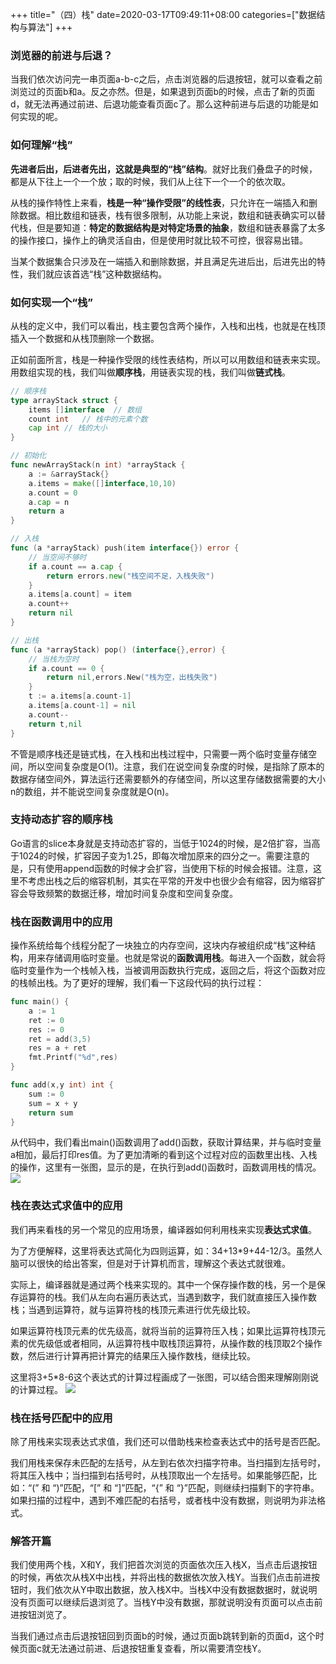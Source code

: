 +++
title="（四）栈"
date=2020-03-17T09:49:11+08:00
categories=["数据结构与算法"]
+++

### 浏览器的前进与后退？
当我们依次访问完一串页面a-b-c之后，点击浏览器的后退按钮，就可以查看之前浏览过的页面b和a。反之亦然。但是，如果退到页面b的时候，点击了新的页面d，就无法再通过前进、后退功能查看页面c了。那么这种前进与后退的功能是如何实现的呢。

### 如何理解“栈”
**先进者后出，后进者先出，这就是典型的“栈”结构**。就好比我们叠盘子的时候，都是从下往上一个一个放；取的时候，我们从上往下一个一个的依次取。

从栈的操作特性上来看，**栈是一种“操作受限”的线性表**，只允许在一端插入和删除数据。相比数组和链表，栈有很多限制，从功能上来说，数组和链表确实可以替代栈，但是要知道：**特定的数据结构是对特定场景的抽象**，数组和链表暴露了太多的操作接口，操作上的确灵活自由，但是使用时就比较不可控，很容易出错。

当某个数据集合只涉及在一端插入和删除数据，并且满足先进后出，后进先出的特性，我们就应该首选“栈”这种数据结构。

### 如何实现一个“栈”
从栈的定义中，我们可以看出，栈主要包含两个操作，入栈和出栈，也就是在栈顶插入一个数据和从栈顶删除一个数据。

正如前面所言，栈是一种操作受限的线性表结构，所以可以用数组和链表来实现。用数组实现的栈，我们叫做**顺序栈**，用链表实现的栈，我们叫做**链式栈**。
```go
// 顺序栈
type arrayStack struct {
    items []interface  // 数组
    count int   // 栈中的元素个数
    cap int // 栈的大小
}

// 初始化
func newArrayStack(n int) *arrayStack {
    a := &arrayStack{}
    a.items = make([]interface,10,10)
    a.count = 0
    a.cap = n
    return a
}

// 入栈
func (a *arrayStack) push(item interface{}) error {
    // 当空间不够时
    if a.count == a.cap {
        return errors.new("栈空间不足，入栈失败")
    }
    a.items[a.count] = item
    a.count++
    return nil
}

// 出栈
func (a *arrayStack) pop() (interface{},error) {
    // 当栈为空时
    if a.count == 0 {
        return nil,errors.New("栈为空，出栈失败")
    }
    t := a.items[a.count-1]
    a.items[a.count-1] = nil
    a.count--
    return t,nil
}
```
不管是顺序栈还是链式栈，在入栈和出栈过程中，只需要一两个临时变量存储空间，所以空间复杂度是O(1)。注意，我们在说空间复杂度的时候，是指除了原本的数据存储空间外，算法运行还需要额外的存储空间，所以这里存储数据需要的大小n的数组，并不能说空间复杂度就是O(n)。

### 支持动态扩容的顺序栈
Go语言的slice本身就是支持动态扩容的，当低于1024的时候，是2倍扩容，当高于1024的时候，扩容因子变为1.25，即每次增加原来的四分之一。需要注意的是，只有使用append函数的时候才会扩容，当使用下标的时候会报错。注意，这里不考虑出栈之后的缩容机制，其实在平常的开发中也很少会有缩容，因为缩容扩容会导致频繁的数据迁移，增加时间复杂度和空间复杂度。

### 栈在函数调用中的应用
操作系统给每个线程分配了一块独立的内存空间，这块内存被组织成“栈”这种结构，用来存储调用临时变量。也就是常说的**函数调用栈**。每进入一个函数，就会将临时变量作为一个栈帧入栈，当被调用函数执行完成，返回之后，将这个函数对应的栈帧出栈。为了更好的理解，我们看一下这段代码的执行过程：
```go
func main() {
    a := 1
    ret := 0
    res := 0
    ret = add(3,5)
    res = a + ret
    fmt.Printf("%d",res)
}

func add(x,y int) int {
    sum := 0
    sum = x + y
    return sum
}
```
从代码中，我们看出main()函数调用了add()函数，获取计算结果，并与临时变量a相加，最后打印res值。为了更加清晰的看到这个过程对应的函数里出栈、入栈的操作，这里有一张图，显示的是，在执行到add()函数时，函数调用栈的情况。
![](https://pic.downk.cc/item/5e732188e83c3a1e3a76bc5b.png)

### 栈在表达式求值中的应用
我们再来看栈的另一个常见的应用场景，编译器如何利用栈来实现**表达式求值**。

为了方便解释，这里将表达式简化为四则运算，如：34+13*9+44-12/3。虽然人脑可以很快的给出答案，但是对于计算机而言，理解这个表达式就很难。

实际上，编译器就是通过两个栈来实现的。其中一个保存操作数的栈，另一个是保存运算符的栈。我们从左向右遍历表达式，当遇到数字，我们就直接压入操作数栈；当遇到运算符，就与运算符栈的栈顶元素进行优先级比较。

如果运算符栈顶元素的优先级高，就将当前的运算符压入栈；如果比运算符栈顶元素的优先级低或者相同，从运算符栈中取栈顶运算符，从操作数的栈顶取2个操作数，然后进行计算再把计算完的结果压入操作数栈，继续比较。

这里将3+5*8-6这个表达式的计算过程画成了一张图，可以结合图来理解刚刚说的计算过程。
![](https://pic.downk.cc/item/5e7325f2e83c3a1e3a792e43.png)

### 栈在括号匹配中的应用
除了用栈来实现表达式求值，我们还可以借助栈来检查表达式中的括号是否匹配。

我们用栈来保存未匹配的左括号，从左到右依次扫描字符串。当扫描到左括号时，将其压入栈中；当扫描到右括号时，从栈顶取出一个左括号。如果能够匹配，比如：“(” 和 “)”匹配，“[” 和 “]”匹配，“{” 和 “}”匹配，则继续扫描剩下的字符串。如果扫描的过程中，遇到不难匹配的右括号，或者栈中没有数据，则说明为非法格式。

### 解答开篇
我们使用两个栈，X和Y，我们把首次浏览的页面依次压入栈X，当点击后退按钮的时候，再依次从栈X中出栈，并将出栈的数据依次放入栈Y。当我们点击前进按钮时，我们依次从Y中取出数据，放入栈X中。当栈X中没有数据数据时，就说明没有页面可以继续后退浏览了。当栈Y中没有数据，那就说明没有页面可以点击前进按钮浏览了。

当我们通过点击后退按钮回到页面b的时候，通过页面b跳转到新的页面d，这个时候页面c就无法通过前进、后退按钮重复查看，所以需要清空栈Y。